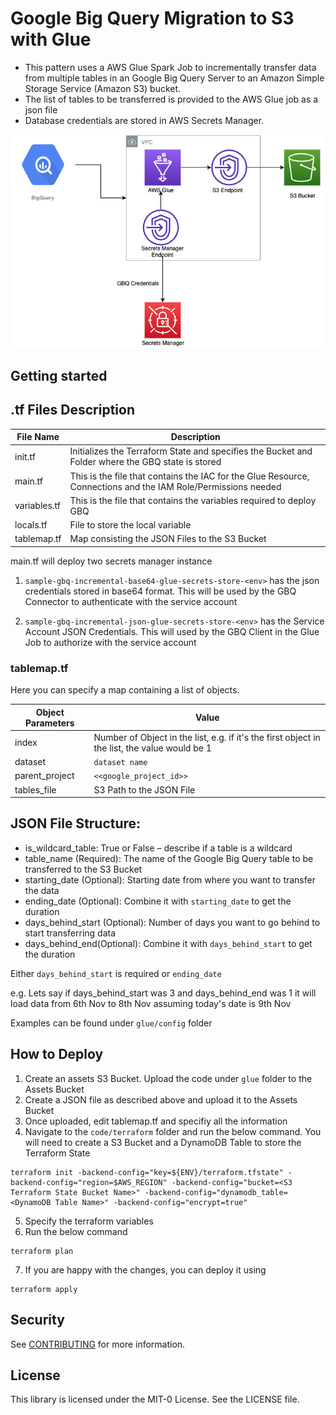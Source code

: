 # Google Big Query Migration to S3 with Glue

* This pattern uses a AWS Glue Spark Job to incrementally transfer data from multiple tables in an Google Big Query Server to an Amazon Simple Storage Service (Amazon S3) bucket.
* The list of tables to be transferred is provided to the AWS Glue job as a json file
* Database credentials are stored in AWS Secrets Manager.

![](media/architecture.png)

## Getting started

## .tf Files Description
| File Name | Description |
|-----|-----|
| init.tf | Initializes the Terraform State and specifies the Bucket and Folder where the GBQ state is stored |
| main.tf | This is the file that contains the IAC for the Glue Resource, Connections and the IAM Role/Permissions needed
| variables.tf | This is the file that contains the variables required to deploy GBQ|
| locals.tf | File to store the local variable |
| tablemap.tf | Map consisting the JSON Files to the S3 Bucket |

main.tf will deploy two secrets manager instance
1. `sample-gbq-incremental-base64-glue-secrets-store-<env>` has the json credentials stored in base64 format.  This will be used by the GBQ Connector to authenticate with the service account

2. `sample-gbq-incremental-json-glue-secrets-store-<env>` has the Service Account JSON Credentials.  This will used by the GBQ Client in the Glue Job to authorize with the service account

### tablemap.tf

Here you can specify a map containing a list of objects.

| Object Parameters | Value |
|----|----|
| index | Number of Object in the list, e.g. if it's the first object in the list, the value would be 1 |  
| dataset | `dataset name` | 
| parent_project | `<<google_project_id>>` |
| tables_file | S3 Path to the JSON File | 

## JSON File Structure:
* is_wildcard_table: True or False – describe if a table is a wildcard
* table_name (Required): The name of the Google Big Query table to be transferred to the S3 Bucket
* starting_date  (Optional): Starting date from where you want to transfer the data
* ending_date  (Optional): Combine it with `starting_date` to get the duration
* days_behind_start (Optional): Number of days you want to go behind to start transferring data
* days_behind_end(Optional): Combine it with `days_behind_start` to get the duration

Either `days_behind_start` is required or `ending_date`

e.g. Lets say if days_behind_start was 3 and days_behind_end was 1 it will load data from 6th Nov to 8th Nov assuming today's date is 9th Nov

Examples can be found under ```glue/config``` folder


## How to Deploy

1. Create an assets S3 Bucket.  Upload the code under `glue` folder to the Assets Bucket
2. Create a JSON file as described above and upload it to the Assets Bucket
3. Once uploaded, edit tablemap.tf and specifiy all the information 
4. Navigate to the `code/terraform` folder and run the below command. You will need to create a S3 Bucket and a DynamoDB Table to store the Terraform State
```
terraform init -backend-config="key=${ENV}/terraform.tfstate" -backend-config="region=$AWS_REGION" -backend-config="bucket=<S3 Terraform State Bucket Name>" -backend-config="dynamodb_table=<DynamoDB Table Name>" -backend-config="encrypt=true"
```
5. Specify the terraform variables
6. Run the below command

```
terraform plan
```

7. If you are happy with the changes, you can deploy it using

```
terraform apply
```

## Security

See [CONTRIBUTING](CONTRIBUTING.md#security-issue-notifications) for more information.

## License

This library is licensed under the MIT-0 License. See the LICENSE file.
